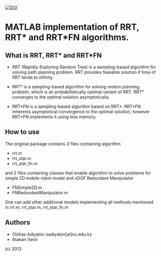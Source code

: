 [![DOI](https://zenodo.org/badge/doi/10.5281/zenodo.45633.svg)](http://dx.doi.org/10.5281/zenodo.45633)

MATLAB implementation of RRT, RRT\* and RRT\*FN algorithms.
================================================================

## What is RRT, RRT\* and RRT\*FN

- RRT (Rapidly-Exploring Random Tree) is a sampling-based algorithm for
solving path planning problem. RRT provides feasable solution
if time of RRT tends to infinity.

- RRT\* is a sampling-based algorithm for solving motion planning problem,
which is an probabilistically optimal variant of RRT. RRT* converges to the optimal solution asymptotically.

- RRT\*FN is a sampling-based algorithm based on RRT\*.
RRT\*FN inherents asymptotical convergence to the optimal solution,
however RRT\*FN implements it using less memory.

## How to use
The original package contains 3 files containing algorithm

- rrt.m
- rrt\_star.m
- rrt\_star\_fn.m

and 2 files containing classes that enable algorithm to solve
problems for simple 2D mobile robot model and nDOF Redundant Manipulator
- FNSimple2D.m 
- FNRedundantManipulator.m

One can add other additional models implementing all methods mentioned in
rrt.m, rrt\_star.m, rrt\_star\_fn.m

## Authors
- Olzhas Adiyatov oadiyatov[at]nu.edu.kz
- Atakan Varol

(c) 2013
